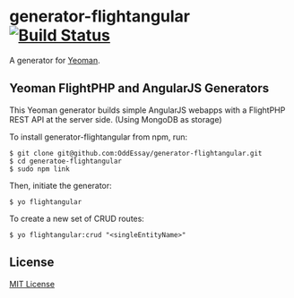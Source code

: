 # generator-flightangular [![Build Status](https://secure.travis-ci.org/OddEssay/generator-flightangular.png?branch=master)](https://travis-ci.org/OddEssay/generator-flightangular)

A generator for [Yeoman](http://yeoman.io).


## Yeoman FlightPHP and AngularJS Generators

This Yeoman generator builds simple AngularJS webapps with a FlightPHP REST API at the server side. (Using MongoDB as storage)

To install generator-flightangular from npm, run:

```
$ git clone git@github.com:OddEssay/generator-flightangular.git
$ cd generatoe-flightangular
$ sudo npm link
```

Then, initiate the generator:

```
$ yo flightangular
```

To create a new set of CRUD routes:

```
$ yo flightangular:crud "<singleEntityName>"
```

## License

[MIT License](http://en.wikipedia.org/wiki/MIT_License)
